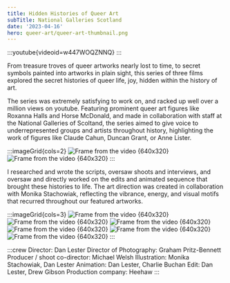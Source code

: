 ```yaml
---
title: Hidden Histories of Queer Art
subTitle: National Galleries Scotland
date: '2023-04-16'
hero: queer-art/queer-art-thumbnail.png
---
```


:::youtube{videoid=w447WOQZNNQ}
:::

From treasure troves of queer artworks nearly lost to time, to secret symbols painted into artworks in plain sight, this series of three films explored the secret histories of queer life, joy, hidden within the history of art.

The series was extremely satisfying to work on, and racked up well over a million views on youtube. Featuring prominent queer art figures like Roxanna Halls and Horse McDonald, and made in collaboration with staff at the National Galleries of Scoltand, the series aimed to give voice to underrepresented groups and artists throughout history, highlighting the work of figures like Claude Cahun, Duncan Grant, or Anne Lister.

:::imageGrid{cols=2}
![Frame from the video {640x320}](/static/images/queer-art/frame_3181.jpg '')
![Frame from the video {640x320}](/static/images/queer-art/frame_2659.jpg '')
:::

I researched and wrote the scripts, oversaw shoots and interviews, and oversaw and directly worked on the edits and animated sequence that brought these histories to life. The art direction was created in collaboration with Monika Stachowiak, reflecting the vibrance, energy, and visual motifs that recurred throughout our featured artworks.


:::imageGrid{cols=3}
![Frame from the video {640x320}](/static/images/queer-art/frame_21.jpg 'some title')
![Frame from the video {640x320}](/static/images/queer-art/frame_261.jpg '')
![Frame from the video {640x320}](/static/images/queer-art/frame_457.jpg '')
![Frame from the video {640x320}](/static/images/queer-art/frame_1022.jpg '')
![Frame from the video {640x320}](/static/images/queer-art/frame_1953.jpg '')
![Frame from the video {640x320}](/static/images/queer-art/frame_5078.jpg '')
:::

:::crew
Director: Dan Lester
Director of Photography: Graham Pritz-Bennett
Producer / shoot co-director: Michael Welsh
Illustration: Monika Stachowiak, Dan Lester
Animation: Dan Lester, Charlie Buchan
Edit: Dan Lester, Drew Gibson
Production company: Heehaw
:::